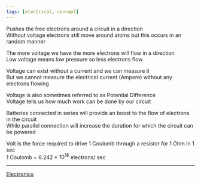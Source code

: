 ```yaml
---
tags: [electrical, concept]
---
```


Pushes the free electrons around a circuit in a direction  
Without voltage electrons still move around atoms but this occurs in an random manner

The more voltage we have the more electrons will flow in a direction  
Low voltage means low pressure so less electrons flow

Voltage can exist without a current and we can measure it  
But we cannot measure the electrical current (Ampere) without any electrons flowing

Voltage is also sometimes referred to as Potential Difference  
Voltage tells us how much work can be done by our circuit

Batteries connected in series will provide an boost to the flow of electrons in the circuit  
While parallel connection will increase the duration for which the circuit can be powered 

Volt is the force required to drive 1 Coulomb through a resistor for 1 Ohm in 1 sec  
1 Coulomb = 6.242 * $10^{18}$ electrons/ sec

---

[Electronics](Electronics.md)
